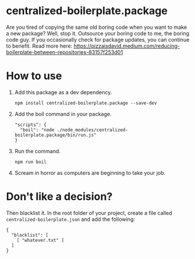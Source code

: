 # centralized-boilerplate.package
Are you tired of copying the same old boring code when you want to make a new package? Well, stop it. Outsource your boring code to me, the boring code guy. If you occasionally check for package updates, you can continue to benefit. Read more here: https://pizzaisdavid.medium.com/reducing-boilerplate-between-repositories-83157f253d01  

# How to use
1. Add this package as a dev dependency.
    ```
    npm install centralized-boilerplate.package --save-dev
    ```
1. Add the boil command in your package.
    ```
    "scripts": {
      "boil": "node ./node_modules/centralized-boilerplate.package/bin/run.js"
    }
    ```
1. Run the command.
    ```
    npm run boil
    ```
1. Scream in horror as computers are beginning to take your job.

# Don't like a decision?
Then blacklist it. In the root folder of your project, create a file called `centralized-boilerplate.json` and add the following:
```
{
  "blacklist": [
    [ "whatever.txt" ]
  ]
}

```
